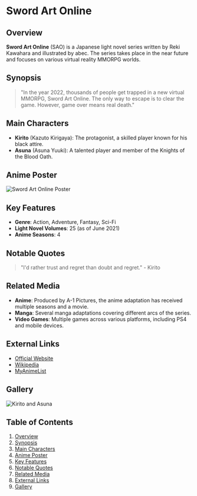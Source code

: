 # Sword Art Online

## Overview

**Sword Art Online** (SAO) is a Japanese light novel series written by Reki Kawahara and illustrated by abec. The series takes place in the near future and focuses on various virtual reality MMORPG worlds.

## Synopsis

> "In the year 2022, thousands of people get trapped in a new virtual MMORPG, Sword Art Online. The only way to escape is to clear the game. However, game over means real death."

## Main Characters

- **Kirito** (Kazuto Kirigaya): The protagonist, a skilled player known for his black attire.
- **Asuna** (Asuna Yuuki): A talented player and member of the Knights of the Blood Oath.

## Anime Poster

![Sword Art Online Poster](https://c4.wallpaperflare.com/wallpaper/382/921/173/anime-anime-boys-anime-girls-sword-wallpaper-preview.jpg)

## Key Features

- **Genre**: Action, Adventure, Fantasy, Sci-Fi
- **Light Novel Volumes**: 25 (as of June 2021)
- **Anime Seasons**: 4

## Notable Quotes

> "I'd rather trust and regret than doubt and regret." - Kirito

## Related Media

- **Anime**: Produced by A-1 Pictures, the anime adaptation has received multiple seasons and a movie.
- **Manga**: Several manga adaptations covering different arcs of the series.
- **Video Games**: Multiple games across various platforms, including PS4 and mobile devices.

## External Links

- [Official Website](https://sao-anime.net/)
- [Wikipedia](https://en.wikipedia.org/wiki/Sword_Art_Online)
- [MyAnimeList](https://myanimelist.net/anime/11757/Sword_Art_Online)

## Gallery

![Kirito and Asuna](https://upload.wikimedia.org/wikipedia/en/1/1a/Kirito_and_Asuna_SAO.jpg)

## Table of Contents

1. [Overview](#overview)
2. [Synopsis](#synopsis)
3. [Main Characters](#main-characters)
4. [Anime Poster](#anime-poster)
5. [Key Features](#key-features)
6. [Notable Quotes](#notable-quotes)
7. [Related Media](#related-media)
8. [External Links](#external-links)
9. [Gallery](#gallery)
